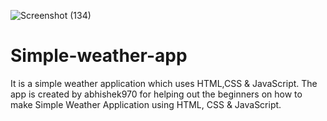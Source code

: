 ![Screenshot (134)](https://user-images.githubusercontent.com/46808666/127117483-cf03a823-fa79-45cc-ae7e-71f90928237a.png)
# Simple-weather-app
It is a simple weather application which uses HTML,CSS & JavaScript.
The app is created by abhishek970 for helping out the beginners on how to make Simple Weather Application using HTML, CSS & JavaScript.
